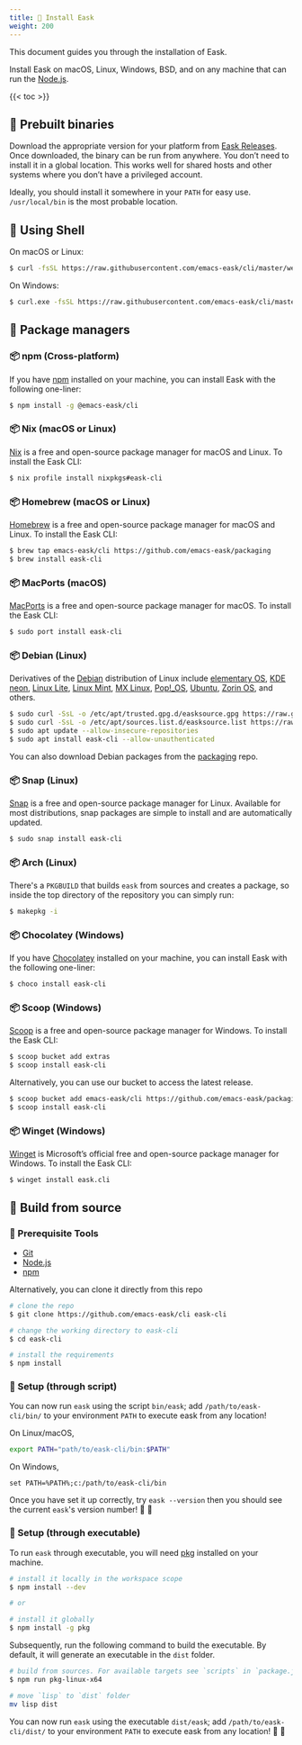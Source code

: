 ```yaml
---
title: 💾 Install Eask
weight: 200
---
```


This document guides you through the installation of Eask.

Install Eask on macOS, Linux, Windows, BSD, and on any machine that can run the [Node.js][].

{{< toc >}}

## 💾 Prebuilt binaries

Download the appropriate version for your platform from [Eask Releases](https://github.com/emacs-eask/cli/releases).
Once downloaded, the binary can be run from anywhere. You don’t need to install
it in a global location. This works well for shared hosts and other systems
where you don’t have a privileged account.

Ideally, you should install it somewhere in your `PATH` for easy use. `/usr/local/bin`
is the most probable location.

## 💾 Using Shell

On macOS or Linux:

```sh
$ curl -fsSL https://raw.githubusercontent.com/emacs-eask/cli/master/webinstall/install.sh | sh
```

On Windows:

```sh
$ curl.exe -fsSL https://raw.githubusercontent.com/emacs-eask/cli/master/webinstall/install.bat | cmd /Q
```

## 💾 Package managers

### 📦 npm (Cross-platform)

If you have [npm][] installed on your machine, you can
install Eask with the following one-liner:

```sh
$ npm install -g @emacs-eask/cli
```

### 📦 Nix (macOS or Linux)

[Nix][] is a free and open-source package manager for macOS and Linux.
To install the Eask CLI:

```sh
$ nix profile install nixpkgs#eask-cli
```

### 📦 Homebrew (macOS or Linux)

[Homebrew][] is a free and open-source package manager for macOS and Linux.
To install the Eask CLI:

```sh
$ brew tap emacs-eask/cli https://github.com/emacs-eask/packaging
$ brew install eask-cli
```

### 📦 MacPorts (macOS)

[MacPorts][] is a free and open-source package manager for macOS.
To install the Eask CLI:

```sh
$ sudo port install eask-cli
```

### 📦 Debian (Linux)

Derivatives of the [Debian][] distribution of Linux include [elementary OS][],
[KDE neon][], [Linux Lite][], [Linux Mint][], [MX Linux][], [Pop!_OS][],
[Ubuntu][], [Zorin OS][], and others.

```sh
$ sudo curl -SsL -o /etc/apt/trusted.gpg.d/easksource.gpg https://raw.githubusercontent.com/emacs-eask/packaging/master/debian/KEY.gpg
$ sudo curl -SsL -o /etc/apt/sources.list.d/easksource.list https://raw.githubusercontent.com/emacs-eask/packaging/master/debian/easksource.list
$ sudo apt update --allow-insecure-repositories
$ sudo apt install eask-cli --allow-unauthenticated
```

You can also download Debian packages from the [packaging][packaging/debian] repo.

### 📦 Snap (Linux)

[Snap][] is a free and open-source package manager for Linux.
Available for most distributions, snap packages are simple to install and are
automatically updated.

```sh
$ sudo snap install eask-cli
```

### 📦 Arch (Linux)

There's a `PKGBUILD` that builds `eask` from sources and creates a package, so
inside the top directory of the repository you can simply run:

```sh
$ makepkg -i
```

### 📦 Chocolatey (Windows)

If you have [Chocolatey][] installed on your machine, you can
install Eask with the following one-liner:

```sh
$ choco install eask-cli
```

### 📦 Scoop (Windows)

[Scoop][] is a free and open-source package manager for Windows.
To install the Eask CLI:

```sh
$ scoop bucket add extras
$ scoop install eask-cli
```

Alternatively, you can use our bucket to access the latest release.

```sh
$ scoop bucket add emacs-eask/cli https://github.com/emacs-eask/packaging
$ scoop install eask-cli
```

### 📦 Winget (Windows)

[Winget][] is Microsoft’s official free and open-source package manager for Windows.
To install the Eask CLI:

```
$ winget install eask.cli
```

## 💾 Build from source

### 🚩 Prerequisite Tools

- [Git][]
- [Node.js][]
- [npm][]

Alternatively, you can clone it directly from this repo

```sh
# clone the repo
$ git clone https://github.com/emacs-eask/cli eask-cli

# change the working directory to eask-cli
$ cd eask-cli

# install the requirements
$ npm install
```

### 🏡 Setup (through script)

You can now run `eask` using the script `bin/eask`; add `/path/to/eask-cli/bin/`
to your environment `PATH` to execute eask from any location!

On Linux/macOS,

```sh
export PATH="path/to/eask-cli/bin:$PATH"
```

On Windows,

```batch
set PATH=%PATH%;c:/path/to/eask-cli/bin
```

Once you have set it up correctly, try `eask --version` then you should see
the current `eask`'s version number! 🎉 🎊

### 🏡 Setup (through executable)

To run `eask` through executable, you will need [pkg][] installed on your machine.

```sh
# install it locally in the workspace scope
$ npm install --dev

# or

# install it globally
$ npm install -g pkg
```

Subsequently, run the following command to build the executable.
By default, it will generate an executable in the `dist` folder.

```sh
# build from sources. For available targets see `scripts` in `package.json`
$ npm run pkg-linux-x64

# move `lisp` to `dist` folder
mv lisp dist
```

You can now run `eask` using the executable `dist/eask`; add `/path/to/eask-cli/dist/`
to your environment `PATH` to execute eask from any location! 🎉 🎊


<!-- Links -->

[packaging/debian]: https://github.com/emacs-eask/packaging/tree/master/debian

[Nix]: https://nixos.org/
[Homebrew]: https://brew.sh/
[MacPorts]: https://www.macports.org/
[Snap]: https://snapcraft.io/
[Chocolatey]: https://chocolatey.org/
[Scoop]: https://scoop.sh/
[Winget]: https://learn.microsoft.com/en-us/windows/package-manager/

[Git]: https://git-scm.com/
[Node.js]: https://nodejs.org/en/
[npm]: https://www.npmjs.com/

[pkg]: https://github.com/vercel/pkg

[Debian]: https://www.debian.org/
[elementary OS]: https://elementary.io/
[KDE neon]: https://neon.kde.org/
[Linux Lite]: https://www.linuxliteos.com/
[Linux Mint]: https://linuxmint.com/
[MX Linux]: https://mxlinux.org/
[Pop!_OS]: https://pop.system76.com/
[Ubuntu]: https://ubuntu.com/
[Zorin OS]: https://zorin.com/os/

